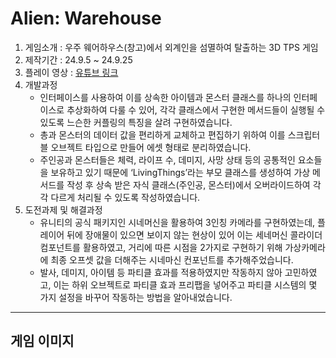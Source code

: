 # Alien: Warehouse

1. 게임소개 : 우주 웨어하우스(창고)에서 외계인을 섬멸하여 탈출하는 3D TPS 게임
2. 제작기간 : 24.9.5 ~ 24.9.25
3. 플레이 영상 : [유튜브 링크](https://www.youtube.com/watch?v=FJU25X4xuMg)
4. 개발과정
   - 인터페이스를 사용하여 이를 상속한 아이템과 몬스터 클래스를 하나의 인터페이스로 추상화하여 다룰 수 있어, 각각 클래스에서 구현한 메서드들이 실행될 수 있도록 느슨한 커플링의 특징을 살려 구현하였습니다.
   - 총과 몬스터의 데이터 값을 편리하게 교체하고 편집하기 위하여 이를 스크립터블 오브젝트 타입으로 만들어 에셋 형태로 분리하였습니다.
   - 주인공과 몬스터들은 체력, 라이프 수, 데미지, 사망 상태 등의 공통적인 요소들을 보유하고 있기 때문에 ‘LivingThings’라는 부모 클래스를 생성하여 가상 메서드를 작성 후 상속 받은 자식 클래스(주인공, 몬스터)에서 오버라이드하여 각각 다르게 처리될 수 있도록 작성하였습니다.  
5. 도전과제 및 해결과정
   - 유니티의 공식 패키지인 시네머신을 활용하여 3인칭 카메라를 구현하였는데, 플레이어 뒤에 장애물이 있으면 보이지 않는 현상이 있어 이는 세네머신 콜라이더 컴포넌트를 활용하였고, 거리에 따른 시점을 2가지로 구현하기 위해 가상카메라에 최종 오프셋 값을 더해주는 시네마신 컨포넌트를 추가해주었습니다.
   - 발사, 데미지, 아이템 등 파티클 효과를 적용하였지만 작동하지 않아 고민하였고, 이는 하위 오브젝트로 파티클 효과 프리팹을 넣어주고 파티클 시스템의 몇 가지 설정을 바꾸어 작동하는 방법을 알아내었습니다.
---
## 게임 이미지
